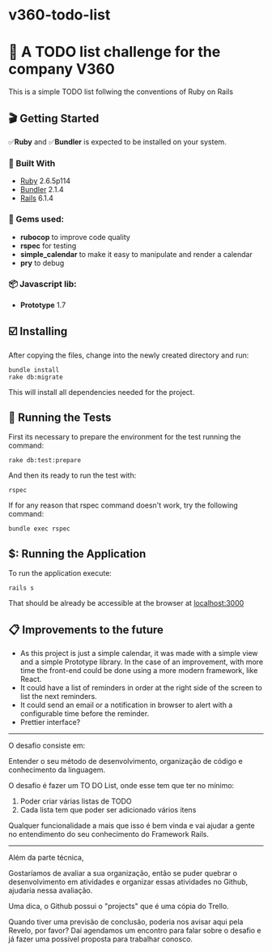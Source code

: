 # v360-todo-list

# 📅 A TODO list challenge for the company V360

This is a simple TODO list follwing the conventions of Ruby on Rails


## 🎬 Getting Started

✅**Ruby** and ✅**Bundler** is expected to be installed on your system.

### 🔌 Built With
* [Ruby](https://www.ruby-lang.org/en) 2.6.5p114
* [Bundler](http://bundler.io) 2.1.4
* [Rails](https://rubyonrails.org/) 6.1.4

### 💎 Gems used:
* **rubocop** to improve code quality
* **rspec** for testing
* **simple_calendar** to make it easy to manipulate and render a calendar
* **pry** to debug

### 📦 Javascript lib:
* **Prototype** 1.7


## ☑️ Installing

After copying the files, change into the newly created directory and run:

```
bundle install
rake db:migrate
```

This will install all dependencies needed for the project.


## 🧪 Running the Tests

First its necessary to prepare the environment for the test running the command:
```
rake db:test:prepare
```

And then its ready to run the test with:
```
rspec
```

If for any reason that rspec command doesn't work, try the following command:
```
bundle exec rspec
```


## $: Running the Application

To run the application execute:
```
rails s
```

That should be already be accessible at the browser at [localhost:3000](http://localhost:3000/)


## 📋 Improvements to the future

* As this project is just a simple calendar, it was made with a simple view and a simple Prototype library. In the case of an improvement, with more time the front-end could be done using a more modern framework, like React.
* It could have a list of reminders in order at the right side of the screen to list the next reminders.
* It could send an email or a notification in browser to alert with a configurable time before the reminder.
* Prettier interface?

----
O desafio consiste em:

Entender o seu método de desenvolvimento, organização de código e conhecimento da linguagem.

O desafio é fazer um TO DO List, onde esse tem que ter no mínimo:

1) Poder criar várias listas de TODO
2) Cada lista tem que poder ser adicionado vários itens

Qualquer funcionalidade a mais que isso é bem vinda e vai ajudar a gente no entendimento do seu conhecimento do Framework Rails.

----

Além da parte técnica,

Gostaríamos de avaliar a sua organização, então se puder quebrar o desenvolvimento em atividades e organizar essas atividades no Github, ajudaria nessa avaliação.

Uma dica, o Github possui o "projects" que é uma cópia do Trello.

Quando tiver uma previsão de conclusão, poderia nos avisar aqui pela Revelo, por favor? Daí agendamos um encontro para falar sobre o desafio e já fazer uma possível proposta para trabalhar conosco.
